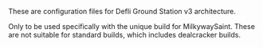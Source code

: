 These are configuration files for Defli Ground Station v3 architecture.

Only to be used specifically with the unique build for MilkywaySaint. 
These are not suitable for standard builds, which includes dealcracker builds.
